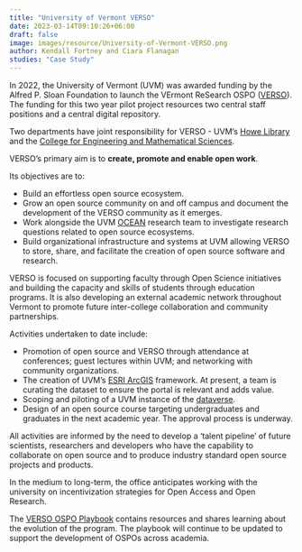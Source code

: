 ```yaml
---
title: "University of Vermont VERSO"
date: 2023-03-14T09:10:26+06:00 
draft: false
image: images/resource/University-of-Vermont-VERSO.png
author: Kendall Fortney and Ciara Flanagan
studies: "Case Study"
---
```



In 2022, the University of Vermont (UVM) was awarded funding by the Alfred P. Sloan Foundation to launch the VErmont ReSearch OSPO ([VERSO](https://verso.w3.uvm.edu/about/)). The funding for this two year pilot project resources two central staff positions and a central digital repository. 

Two departments have joint responsibility for VERSO - UVM’s [Howe Library](https://library.uvm.edu/) and the [College for Engineering and Mathematical Sciences](https://www.uvm.edu/cems).

VERSO’s primary aim is to <b> create, promote and enable open work</b>. 

Its objectives are to:

- Build an effortless open source ecosystem.
- Grow an open source community on and off campus and document the development of the VERSO community as it emerges.
- Work alongside the UVM [OCEAN](https://vermontcomplexsystems.org/partner/OCEAN/) research team to investigate research questions related to open source ecosystems.
- Build organizational infrastructure and systems at UVM allowing VERSO to store, share, and facilitate the creation of open source software and research.

VERSO is focused on supporting faculty through Open Science initiatives and building the capacity and skills of students through education programs. It is also developing an external academic network throughout Vermont to promote future inter-college collaboration and community partnerships.

Activities undertaken to date include:

- Promotion of open source and VERSO through attendance at conferences; guest lectures within UVM; and networking with community organizations.
- The creation of UVM’s [ESRI ArcGIS](https://www.uvm.edu/it/kb/article/arcgis/) framework. At present, a team is curating the dataset to ensure the portal is relevant and adds value.
- Scoping and piloting of a UVM instance of the [dataverse](https://dataverse.harvard.edu/). 
- Design of an open source course targeting undergraduates and graduates in the next academic year. The approval process is underway.

All activities are informed by the need to develop a ‘talent pipeline’ of future scientists, researchers and developers who have the capability to collaborate on open source and to produce industry standard open source projects and products.

In the medium to long-term, the office anticipates working with the university on incentivization strategies for Open Access and Open Research.

The [VERSO OSPO Playbook](https://verso.w3.uvm.edu/verso-playbook/) contains resources and shares learning about the evolution of the program. The playbook will continue to be updated to support the development of OSPOs across academia.